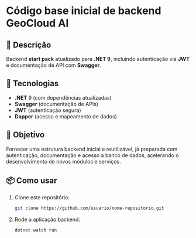 # Código base inicial de backend GeoCloud AI

## 📝 Descrição
Backend **start pack** atualizado para **.NET 9**, incluindo autenticação via **JWT** e documentação de API com **Swagger**.  

## 🚀 Tecnologias
- **.NET** 9 (com dependências atualizadas)
- **Swagger** (documentação de APIs)
- **JWT** (autenticação segura)
- **Dapper** (acesso e mapeamento de dados)

## 📌 Objetivo
Fornecer uma estrutura backend inicial e reutilizável, já preparada com autenticação, documentação e acesso a banco de dados, acelerando o desenvolvimento de novos módulos e serviços.

## 📦 Como usar
1. Clone este repositório:
   ```bash
   git clone https://github.com/usuario/nome-repositorio.git

2. Rode a aplicação backend:
   ```bash
   dotnet watch run 
